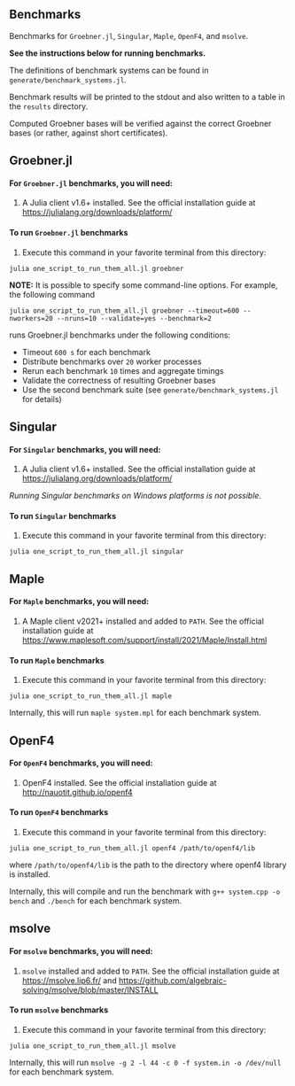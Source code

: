 ## Benchmarks

Benchmarks for `Groebner.jl`, `Singular`, `Maple`, `OpenF4`, and `msolve`.

**See the instructions below for running benchmarks.**

The definitions of benchmark systems can be found in `generate/benchmark_systems.jl`.

Benchmark results will be printed to the stdout and also written to a table in the `results` directory.

Computed Groebner bases will be verified against the correct Groebner bases (or rather, against short certificates).

## Groebner.jl

#### For `Groebner.jl` benchmarks, you will need:

1. A Julia client v1.6+ installed. See the official installation guide at https://julialang.org/downloads/platform/


#### To run `Groebner.jl` benchmarks

1. Execute this command in your favorite terminal from this directory:

```
julia one_script_to_run_them_all.jl groebner
```

**NOTE:** It is possible to specify some command-line options. For example, the following command

```
julia one_script_to_run_them_all.jl groebner --timeout=600 --nworkers=20 --nruns=10 --validate=yes --benchmark=2
```

runs Groebner.jl benchmarks under the following conditions:

- Timeout `600 s` for each benchmark
- Distribute benchmarks over `20` worker processes
- Rerun each benchmark `10` times and aggregate timings
- Validate the correctness of resulting Groebner bases
- Use the second benchmark suite (see `generate/benchmark_systems.jl` for details) 

## Singular

#### For `Singular` benchmarks, you will need:

1. A Julia client v1.6+ installed. See the official installation guide at https://julialang.org/downloads/platform/

*Running Singular benchmarks on Windows platforms is not possible.*

#### To run `Singular` benchmarks

1. Execute this command in your favorite terminal from this directory:

```
julia one_script_to_run_them_all.jl singular
```

## Maple

#### For `Maple` benchmarks, you will need:

1. A Maple client v2021+ installed and added to `PATH`. See the official installation guide at https://www.maplesoft.com/support/install/2021/Maple/Install.html

#### To run `Maple` benchmarks

1. Execute this command in your favorite terminal from this directory:

```
julia one_script_to_run_them_all.jl maple
```

Internally, this will run `maple system.mpl` for each benchmark system.

## OpenF4

#### For `OpenF4` benchmarks, you will need:

1. OpenF4 installed. See the official installation guide at http://nauotit.github.io/openf4

#### To run `OpenF4` benchmarks

1. Execute this command in your favorite terminal from this directory:

```
julia one_script_to_run_them_all.jl openf4 /path/to/openf4/lib
```

where `/path/to/openf4/lib` is the path to the directory where openf4 library is installed.

Internally, this will compile and run the benchmark with `g++ system.cpp -o bench` and `./bench` for each benchmark system.

## msolve

#### For `msolve` benchmarks, you will need:

1. `msolve` installed and added to `PATH`. See the official installation guide at https://msolve.lip6.fr/ and https://github.com/algebraic-solving/msolve/blob/master/INSTALL

#### To run `msolve` benchmarks

1. Execute this command in your favorite terminal from this directory:

```
julia one_script_to_run_them_all.jl msolve
```

Internally, this will run `msolve -g 2 -l 44 -c 0 -f system.in -o /dev/null` for each benchmark system.
